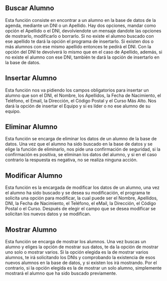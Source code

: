 ## Buscar Alumno



Esta función consiste en encontrar a un alumno en la base de datos de la agenda, mediante un DNI o un Apellido.
Hay dos opciones, mandar como opción el Apellido o el DNI, devolviendote un mensaje dandote las opciones de mostrarlo, modificarlo o borrarlo. Si no existe el alumno buscado con ese apellido te dará la opción el programa de insertarlo. Si existen dos o más alumnos con ese mismo apellido entonces te pedirá el DNI. Con la opción del DNI te devolverá lo mismo que en el caso de Apellido, además, si no existe el alumno con ese DNI, también te dará la opción de insertarlo en la base de datos.



## Insertar Alumno


Esta función nos va pidiendo los campos obligatorios para insertar un alumno que son el DNI, el Nombre, los Apellidos, la Fecha de Nacimiento, el Teléfono, el Email, la Dirección, el Código Postal y el Curso Más Alto. Nos dará la opción de insertar el Equipo y si es líder o no ese alumno de su equipo.



## Eliminar Alumno


Esta función se encarga de eliminar los datos de un alumno de la base de datos. Una vez que el alumno ha sido buscado en la base de datos y se elige la función de eliminarlo, nos pide una confirmación de seguridad, si la confirmación es positiva, se eliminan los datos del alumno, y si en el caso contrario la respuesta es negativa, no se realiza ninguna acción.



## Modificar Alumno


Esta función es la encargada de modificar los datos de un alumno, una vez el alumno ha sido buscado y se desea su modificación, el programa te solicita una opción para modificar, la cual puede ser el Nombre, Apellidos, DNI, la Fecha de Nacimiento, el Teléfono, el eMail, la Dirección, el Código Postal o el Curso.
Después de elegir el campo que se desea modificar se solicitan los nuevos datos y se modifican.



## Mostrar Alumno


Esta función se encarga de mostrar los alumnos. Una vez buscas un alumno y eliges la opción de mostrar sus datos, te da la opción de mostrar uno solo o mostrar varios. Si la opción elegida es la de mostrar varios alumnos, te irá solicitando los DNIs y comprobando la existencia de esos nuevos alumnos en la base de datos, y si existen los irá mostrando. Por el contrario, si la opción elegida es la de mostrar un solo alumno, simplemente mostrará el alumno que ha sido buscado previamente.
